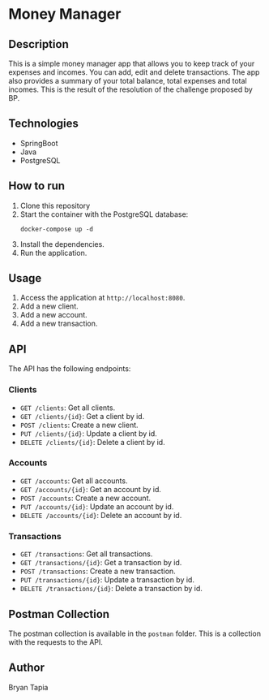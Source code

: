 # Money Manager

## Description

This is a simple money manager app that allows you to keep track of your expenses and incomes. You can add, edit and delete transactions. The app also provides a summary of your total balance, total expenses and total incomes.
This is the result of the resolution of the challenge proposed by BP.

## Technologies

- SpringBoot
- Java
- PostgreSQL

## How to run

1. Clone this repository
2. Start the container with the PostgreSQL database:
    ```
    docker-compose up -d
    ```
3. Install the dependencies.
4. Run the application.

## Usage

1. Access the application at `http://localhost:8080`.
2. Add a new client.
3. Add a new account.
4. Add a new transaction.

## API

The API has the following endpoints:

### Clients
- `GET /clients`: Get all clients.
- `GET /clients/{id}`: Get a client by id.
- `POST /clients`: Create a new client.
- `PUT /clients/{id}`: Update a client by id.
- `DELETE /clients/{id}`: Delete a client by id.

### Accounts
- `GET /accounts`: Get all accounts.
- `GET /accounts/{id}`: Get an account by id.
- `POST /accounts`: Create a new account.
- `PUT /accounts/{id}`: Update an account by id.
- `DELETE /accounts/{id}`: Delete an account by id.

### Transactions
- `GET /transactions`: Get all transactions.
- `GET /transactions/{id}`: Get a transaction by id.
- `POST /transactions`: Create a new transaction.
- `PUT /transactions/{id}`: Update a transaction by id.
- `DELETE /transactions/{id}`: Delete a transaction by id.

## Postman Collection

The postman collection is available in the `postman` folder.
This is a collection with the requests to the API.

## Author

Bryan Tapia

